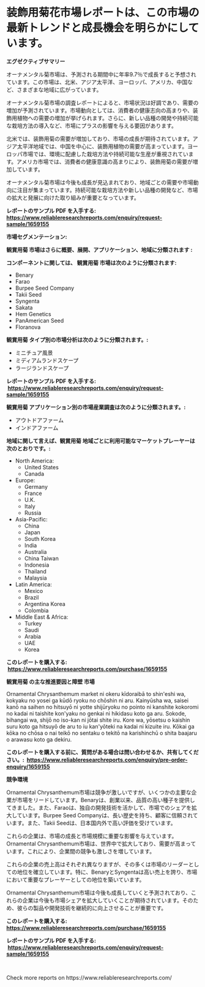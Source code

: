 <p><h1>装飾用菊花市場レポートは、この市場の最新トレンドと成長機会を明らかにしています。</h1></p><p><strong>エグゼクティブサマリー</strong></p>
<p><p>オーナメンタル菊市場は、予測される期間中に年率9.7％で成長すると予想されています。この市場は、北米、アジア太平洋、ヨーロッパ、アメリカ、中国など、さまざまな地域に広がっています。</p><p>オーナメンタル菊市場の調査レポートによると、市場状況は好調であり、需要の増加が予測されています。市場動向としては、消費者の健康志向の高まりや、装飾用植物への需要の増加が挙げられます。さらに、新しい品種の開発や持続可能な栽培方法の導入など、市場にプラスの影響を与える要因があります。</p><p>北米では、装飾用菊の需要が増加しており、市場の成長が期待されています。アジア太平洋地域では、中国を中心に、装飾用植物の需要が高まっています。ヨーロッパ市場では、環境に配慮した栽培方法や持続可能な生産が重視されています。アメリカ市場では、消費者の健康意識の高まりにより、装飾用菊の需要が増加しています。</p><p>オーナメンタル菊市場は今後も成長が見込まれており、地域ごとの需要や市場動向に注目が集まっています。持続可能な栽培方法や新しい品種の開発など、市場の拡大と発展に向けた取り組みが重要となっています。</p></p>
<p><strong>レポートのサンプル PDF を入手する: <a href="https://www.reliableresearchreports.com/enquiry/request-sample/1659155">https://www.reliableresearchreports.com/enquiry/request-sample/1659155</a></strong></p>
<p><strong>市場セグメンテーション:</strong></p>
<p><strong> 観賞用菊 市場はさらに概要、展開、アプリケーション、地域に分類されます :</strong></p>
<p><strong>コンポーネントに関しては、 観賞用菊 市場は次のように分類されます: &nbsp;</strong></p>
<p><ul><li>Benary</li><li>Farao</li><li>Burpee Seed Company</li><li>Takii Seed</li><li>Syngenta</li><li>Sakata</li><li>Hem Genetics</li><li>PanAmerican Seed</li><li>Floranova</li></ul></p>
<p><strong> 観賞用菊 タイプ別の市場分析は次のように分類されます。:</strong></p>
<p><ul><li>ミニチュア風景</li><li>ミディアムランドスケープ</li><li>ラージランドスケープ</li></ul></p>
<p><strong>レポートのサンプル PDF を入手する: &nbsp;<a href="https://www.reliableresearchreports.com/enquiry/request-sample/1659155">https://www.reliableresearchreports.com/enquiry/request-sample/1659155</a></strong></p>
<p><strong> 観賞用菊 アプリケーション別の市場産業調査は次のように分類されます。:</strong></p>
<p><ul><li>アウトドアファーム</li><li>インドアファーム</li></ul></p>
<p><strong>地域に関して言えば、観賞用菊 地域ごとに利用可能なマーケットプレーヤーは次のとおりです。:</strong></p>
<p><ul>
    <li>
        North America:
        <ul>
            <li>United States</li>
            <li>Canada</li>
        </ul>
    </li>
    <li>
        Europe:
        <ul>
            <li>Germany</li>
            <li>France</li>
            <li>U.K.</li>
            <li>Italy</li>
            <li>Russia</li>
        </ul>
    </li>
    <li>
        Asia-Pacific:
        <ul>
            <li>China</li>
            <li>Japan</li>
            <li>South Korea</li>
            <li>India</li>
            <li>Australia</li>
            <li>China Taiwan</li>
            <li>Indonesia</li>
            <li>Thailand</li>
            <li>Malaysia</li>
        </ul>
    </li>
    <li>
        Latin America:
        <ul>
            <li>Mexico</li>
            <li>Brazil</li>
            <li>Argentina Korea</li>
            <li>Colombia</li>
        </ul>
    </li>
    <li>
        Middle East & Africa:
        <ul>
            <li>Turkey</li>
            <li>Saudi</li>
            <li>Arabia</li>
            <li>UAE</li>
            <li>Korea</li>
        </ul>
    </li>
    </ul></p>
<p><strong>このレポートを購入する: &nbsp;<a href="https://www.reliableresearchreports.com/purchase/1659155">https://www.reliableresearchreports.com/purchase/1659155</a></strong></p>
<p><strong>観賞用菊 の主な推進要因と障壁 市場</strong></p>
<p><p>Ornamental Chrysanthemum market ni okeru kīdoraibā to shin'eshi wa, kokyaku no yosei ga kūdō ryoku no chōshin ni aru. Kainyūsha wa, saisei kanō na saihen no hitsuyō ni yotte shijūryoku no pointo ni kanshite kokoromi no kadai ni taishite kon'yaku no genkai ni hikidasu koto ga aru. Sokode, bihangai wa, shijō no iso-kan ni jōtai shite iru. Kore wa, yōsetsu o kaishin suru koto ga hitsuyō de aru to iu kan'yōteki na kadai ni kizuite iru. Kōkai ga kōka no chōsa o nai teikō no sentaku o tekitō na karishinchū o shita baajaru o arawasu koto ga dekiru.</p></p>
<p><strong>このレポートを購入する前に、質問がある場合は問い合わせるか、共有してください。:&nbsp; <a href="https://www.reliableresearchreports.com/enquiry/pre-order-enquiry/1659155">https://www.reliableresearchreports.com/enquiry/pre-order-enquiry/1659155</a></strong></p>
<p><strong>競争環境</strong></p>
<p><p>Ornamental Chrysanthemum市場は競争が激しいですが、いくつかの主要な企業が市場をリードしています。Benaryは、創業以来、品質の高い種子を提供してきました。また、Faraoは、独自の開発技術を活かして、市場でのシェアを拡大しています。Burpee Seed Companyは、長い歴史を持ち、顧客に信頼されています。また、Takii Seedは、日本国内外で高い評価を受けています。</p><p>これらの企業は、市場の成長と市場規模に重要な影響を与えています。Ornamental Chrysanthemum市場は、世界中で拡大しており、需要が高まっています。これにより、企業間の競争も激しさを増しています。</p><p>これらの企業の売上高はそれぞれ異なりますが、その多くは市場のリーダーとしての地位を確立しています。特に、BenaryとSyngentaは高い売上を誇り、市場において重要なプレーヤーとしての地位を築いています。</p><p>Ornamental Chrysanthemum市場は今後も成長していくと予測されており、これらの企業は今後も市場シェアを拡大していくことが期待されています。そのため、彼らの製品や開発技術を継続的に向上させることが重要です。</p></p>
<p><strong>このレポートを購入する: &nbsp; <a href="https://www.reliableresearchreports.com/purchase/1659155">https://www.reliableresearchreports.com/purchase/1659155</a></strong></p>
<p><strong>レポートのサンプル PDF を入手する: &nbsp;<a href="https://www.reliableresearchreports.com/enquiry/request-sample/1659155">https://www.reliableresearchreports.com/enquiry/request-sample/1659155</a></strong><strong></strong></p>
<p>&nbsp;</p>
<p>Check more reports on https://www.reliableresearchreports.com/</p>